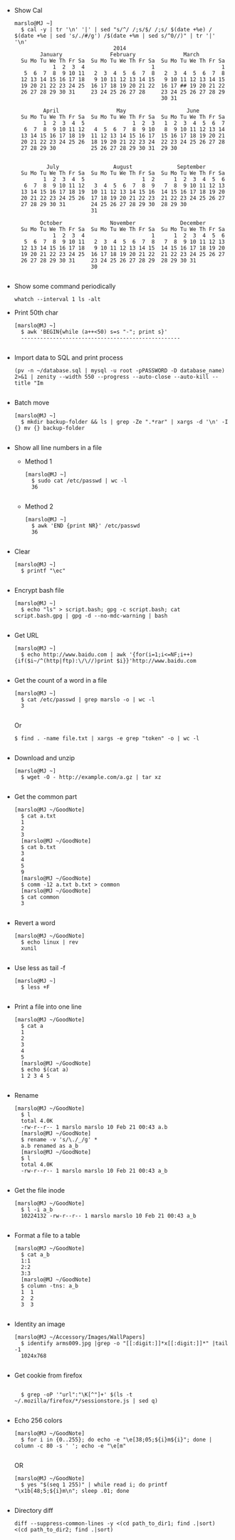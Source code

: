 - Show Cal
    <pre><code>marslo@MJ ~]
    $ cal -y | tr '\n' '|' | sed "s/^/ /;s/$/ /;s/ $(date +%e) / $(date +%e | sed 's/./#/g') /$(date +%m | sed s/^0//)" | tr '|' '\n'
                                 2014
          January               February               March
    Su Mo Tu We Th Fr Sa  Su Mo Tu We Th Fr Sa  Su Mo Tu We Th Fr Sa
              1  2  3  4                     1                     1
     5  6  7  8  9 10 11   2  3  4  5  6  7  8   2  3  4  5  6  7  8
    12 13 14 15 16 17 18   9 10 11 12 13 14 15   9 10 11 12 13 14 15
    19 20 21 22 23 24 25  16 17 18 19 20 21 22  16 17 ## 19 20 21 22
    26 27 28 29 30 31     23 24 25 26 27 28     23 24 25 26 27 28 29
                                                30 31

           April                  May                   June
    Su Mo Tu We Th Fr Sa  Su Mo Tu We Th Fr Sa  Su Mo Tu We Th Fr Sa
           1  2  3  4  5               1  2  3   1  2  3  4  5  6  7
     6  7  8  9 10 11 12   4  5  6  7  8  9 10   8  9 10 11 12 13 14
    13 14 15 16 17 18 19  11 12 13 14 15 16 17  15 16 17 18 19 20 21
    20 21 22 23 24 25 26  18 19 20 21 22 23 24  22 23 24 25 26 27 28
    27 28 29 30           25 26 27 28 29 30 31  29 30


            July                 August              September
    Su Mo Tu We Th Fr Sa  Su Mo Tu We Th Fr Sa  Su Mo Tu We Th Fr Sa
           1  2  3  4  5                  1  2      1  2  3  4  5  6
     6  7  8  9 10 11 12   3  4  5  6  7  8  9   7  8  9 10 11 12 13
    13 14 15 16 17 18 19  10 11 12 13 14 15 16  14 15 16 17 18 19 20
    20 21 22 23 24 25 26  17 18 19 20 21 22 23  21 22 23 24 25 26 27
    27 28 29 30 31        24 25 26 27 28 29 30  28 29 30
                          31

          October               November              December
    Su Mo Tu We Th Fr Sa  Su Mo Tu We Th Fr Sa  Su Mo Tu We Th Fr Sa
              1  2  3  4                     1      1  2  3  4  5  6
     5  6  7  8  9 10 11   2  3  4  5  6  7  8   7  8  9 10 11 12 13
    12 13 14 15 16 17 18   9 10 11 12 13 14 15  14 15 16 17 18 19 20
    19 20 21 22 23 24 25  16 17 18 19 20 21 22  21 22 23 24 25 26 27
    26 27 28 29 30 31     23 24 25 26 27 28 29  28 29 30 31
                          30
    </code></pre>


- Show some command periodically
    <pre><code>whatch --interval 1 ls -alt </code></pre>

- Print 50th char
    <pre><code>[marslo@MJ ~]
    $ awk 'BEGIN{while (a++<50) s=s "-"; print s}'
    --------------------------------------------------
    </code></pre>

- Import data to SQL and print process
    <pre><code>(pv -n ~/database.sql | mysql -u root -pPASSWORD -D database_name) 2>&1 | zenity --width 550 --progress --auto-close --auto-kill --title "Im
    </code></pre>

- Batch move
    <pre><code>[marslo@MJ ~]
    $ mkdir backup-folder && ls | grep -Ze ".*rar" | xargs -d '\n' -I {} mv {} backup-folder
    </code></pre>

- Show all line numbers in a file
    - Method 1
        <pre><code>[marslo@MJ ~]
        $ sudo cat /etc/passwd | wc -l
        36
        </code></pre>

    - Method 2
        <pre><code>[marslo@MJ ~]
        $ awk 'END {print NR}' /etc/passwd
        36
        </code></pre>

- Clear
    <pre><code>[marslo@MJ ~]
    $ printf "\ec"
    </code></pre>

- Encrypt bash file
    <pre><code>[marslo@MJ ~]
    $ echo "ls" > script.bash; gpg -c script.bash; cat script.bash.gpg | gpg -d --no-mdc-warning | bash
    </code></pre>

- Get URL
    <pre><code>[marslo@MJ ~]
    $ echo http://www.baidu.com | awk '{for(i=1;i<=NF;i++){if($i~/^(http|ftp):\/\//)print $i}}'http://www.baidu.com
    </code></pre>

- Get the count of a word in a file
    <pre><code>[marslo@MJ ~]
    $ cat /etc/passwd | grep marslo -o | wc -l
    3
    </code></pre>
    Or
    <pre><code>$ find . -name file.txt | xargs -e grep "token" -o | wc -l
    </code></pre>


- Download and unzip
    <pre><code>[marslo@MJ ~]
    $ wget -O - http://example.com/a.gz | tar xz
    </code></pre>

- Get the common part
    <pre><code>[marslo@MJ ~/GoodNote]
    $ cat a.txt
    1
    2
    3
    [marslo@MJ ~/GoodNote]
    $ cat b.txt
    3
    4
    5
    9
    [marslo@MJ ~/GoodNote]
    $ comm -12 a.txt b.txt > common
    [marslo@MJ ~/GoodNote]
    $ cat common
    3
    </code></pre>

- Revert a word
    <pre><code>[marslo@MJ ~/GoodNote]
    $ echo linux | rev
    xunil
    </code></pre>

- Use less as tail -f
    <pre><code>[marslo@MJ ~]
    $ less +F <filename>
    </code></pre>

- Print a file into one line
    <pre><code>[marslo@MJ ~/GoodNote]
    $ cat a
    1
    2
    3
    4
    5
    [marslo@MJ ~/GoodNote]
    $ echo $(cat a)
    1 2 3 4 5
    </code></pre>

- Rename
    <pre><code>[marslo@MJ ~/GoodNote]
    $ l
    total 4.0K
    -rw-r--r-- 1 marslo marslo 10 Feb 21 00:43 a.b
    [marslo@MJ ~/GoodNote]
    $ rename -v 's/\./_/g' *
    a.b renamed as a_b
    [marslo@MJ ~/GoodNote]
    $ l
    total 4.0K
    -rw-r--r-- 1 marslo marslo 10 Feb 21 00:43 a_b
    </code></pre>

- Get the file inode
    <pre><code>[marslo@MJ ~/GoodNote]
    $ l -i a_b
    10224132 -rw-r--r-- 1 marslo marslo 10 Feb 21 00:43 a_b
    </code></pre>

- Format a file to a table
    <pre><code>[marslo@MJ ~/GoodNote]
    $ cat a_b
    1:1
    2:2
    3:3
    [marslo@MJ ~/GoodNote]
    $ column -tns: a_b
    1  1
    2  2
    3  3
    </code></pre>

- Identity an image
    <pre><code>[marslo@MJ ~/Accessory/Images/WallPapers]
    $ identify arms009.jpg |grep -o "[[:digit:]]*x[[:digit:]]*" |tail -1
    1024x768
    </code></pre>

- Get cookie from firefox
    <pre><code>
    $ grep -oP '"url":"\K[^"]+' $(ls -t ~/.mozilla/firefox/*/sessionstore.js | sed q)
    </code></pre>

- Echo 256 colors
    <pre><code>[marslo@MJ ~/GoodNote]
    $ for i in {0..255}; do echo -e "\e[38;05;${i}m${i}"; done | column -c 80 -s ' '; echo -e "\e[m"
    </code></pre>
    OR
    <pre><code>[marslo@MJ ~/GoodNote]
    $ yes "$(seq 1 255)" | while read i; do printf "\x1b[48;5;${i}m\n"; sleep .01; done
    </code></pre>

- Directory diff
    <pre><code>diff --suppress-common-lines -y <(cd path_to_dir1; find .|sort) <(cd path_to_dir2; find .|sort)</code></pre>


